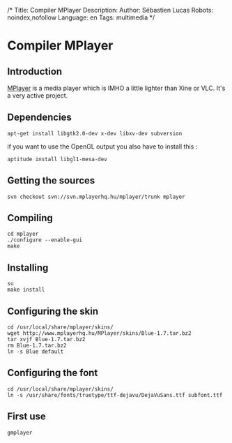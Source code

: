 /*
Title: Compiler MPlayer
Description: 
Author: Sébastien Lucas
Robots: noindex,nofollow
Language: en
Tags: multimedia
*/
# Compiler MPlayer

## Introduction
[MPlayer](http://www.mplayerhq.hu) is a media player which is IMHO a little lighter than Xine or VLC. It's a very active project.

## Dependencies

```
apt-get install libgtk2.0-dev x-dev libxv-dev subversion
```

if you want to use the OpenGL output you also have to install this :

```
aptitude install libgl1-mesa-dev
```

## Getting the sources

```
svn checkout svn://svn.mplayerhq.hu/mplayer/trunk mplayer
```

## Compiling

```
cd mplayer
./configure --enable-gui
make
```

## Installing

```
su
make install
```

## Configuring the skin

```
cd /usr/local/share/mplayer/skins/
wget http://www.mplayerhq.hu/MPlayer/skins/Blue-1.7.tar.bz2
tar xvjf Blue-1.7.tar.bz2
rm Blue-1.7.tar.bz2
ln -s Blue default
```

## Configuring the font

```
cd /usr/local/share/mplayer/skins/
ln -s /usr/share/fonts/truetype/ttf-dejavu/DejaVuSans.ttf subfont.ttf
```

## First use

```
gmplayer
```

